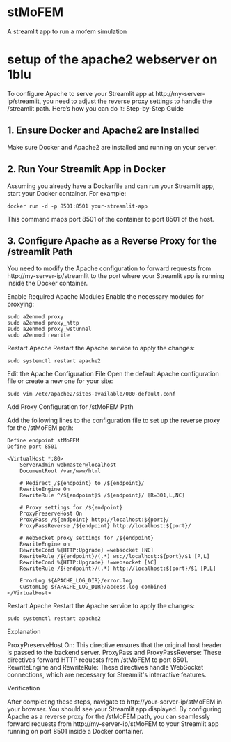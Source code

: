 # stMoFEM
A streamlit app to run a mofem simulation

# setup of the apache2 webserver on 1blu
To configure Apache to serve your Streamlit app at http://my-server-ip/streamlit, you need to adjust the reverse proxy settings to handle the /streamlit path. Here’s how you can do it:
Step-by-Step Guide

## 1. Ensure Docker and Apache2 are Installed

Make sure Docker and Apache2 are installed and running on your server.
## 2. Run Your Streamlit App in Docker

Assuming you already have a Dockerfile and can run your Streamlit app, start your Docker container. For example:

    docker run -d -p 8501:8501 your-streamlit-app


This command maps port 8501 of the container to port 8501 of the host.

## 3. Configure Apache as a Reverse Proxy for the /streamlit Path

You need to modify the Apache configuration to forward requests from http://my-server-ip/streamlit to the port where your Streamlit app is running inside the Docker container.

Enable Required Apache Modules Enable the necessary modules for proxying:

    sudo a2enmod proxy
    sudo a2enmod proxy_http
    sudo a2enmod proxy_wstunnel
    sudo a2enmod rewrite

Restart Apache Restart the Apache service to apply the changes:

    sudo systemctl restart apache2

Edit the Apache Configuration File Open the default Apache configuration file or create a new one for your site:

    sudo vim /etc/apache2/sites-available/000-default.conf

Add Proxy Configuration for /stMoFEM Path 

Add the following lines to the configuration file to set up the reverse proxy for the /stMoFEM path:

    Define endpoint stMoFEM
    Define port 8501

    <VirtualHost *:80>
        ServerAdmin webmaster@localhost
        DocumentRoot /var/www/html

        # Redirect /${endpoint} to /${endpoint}/
        RewriteEngine On
        RewriteRule ^/${endpoint}$ /${endpoint}/ [R=301,L,NC]

        # Proxy settings for /${endpoint}
        ProxyPreserveHost On
        ProxyPass /${endpoint} http://localhost:${port}/
        ProxyPassReverse /${endpoint} http://localhost:${port}/

        # WebSocket proxy settings for /${endpoint}
        RewriteEngine on
        RewriteCond %{HTTP:Upgrade} =websocket [NC]
        RewriteRule /${endpoint}/(.*) ws://localhost:${port}/$1 [P,L]
        RewriteCond %{HTTP:Upgrade} !=websocket [NC]
        RewriteRule /${endpoint}/(.*) http://localhost:${port}/$1 [P,L]

        ErrorLog ${APACHE_LOG_DIR}/error.log
        CustomLog ${APACHE_LOG_DIR}/access.log combined
    </VirtualHost>

Restart Apache Restart the Apache service to apply the changes:

    sudo systemctl restart apache2


Explanation

ProxyPreserveHost On: This directive ensures that the original host header is passed to the backend server.
ProxyPass and ProxyPassReverse: These directives forward HTTP requests from /stMoFEM to port 8501.
RewriteEngine and RewriteRule: These directives handle WebSocket connections, which are necessary for Streamlit's interactive features.


Verification

After completing these steps, navigate to http://your-server-ip/stMoFEM in your browser. You should see your Streamlit app displayed.
By configuring Apache as a reverse proxy for the /stMoFEM path, you can seamlessly forward requests from http://my-server-ip/stMoFEM to your Streamlit app running on port 8501 inside a Docker container.